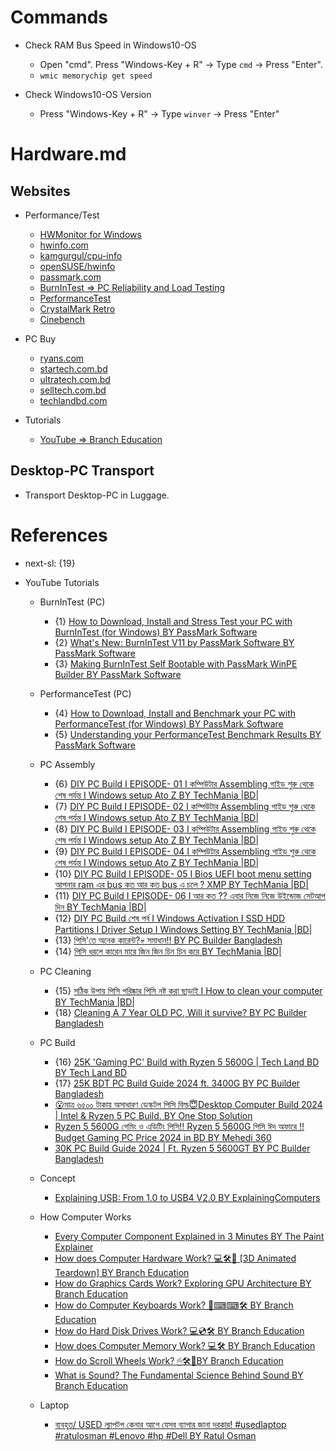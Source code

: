 # Commands

* Check RAM Bus Speed in Windows10-OS
  * Open "cmd". Press "Windows-Key + R" -> Type `cmd` -> Press "Enter".
  * `wmic memorychip get speed`

* Check Windows10-OS Version
  * Press "Windows-Key + R" -> Type `winver` -> Press "Enter"

# Hardware.md

## Websites

* Performance/Test
  * [HWMonitor for Windows](https://www.cpuid.com/softwares/hwmonitor.html)
  * [hwinfo.com](https://www.hwinfo.com/)
  * [kamgurgul/cpu-info](https://github.com/kamgurgul/cpu-info)
  * [openSUSE/hwinfo](https://github.com/openSUSE/hwinfo)
  * [passmark.com](https://www.passmark.com/)
  * [BurnInTest => PC Reliability and Load Testing](https://www.passmark.com/products/burnintest/index.php)
  * [PerformanceTest](https://www.passmark.com/products/performancetest/index.php)
  * [CrystalMark Retro](https://crystalmark.info/en/software/crystalmarkretro/)
  * [Cinebench](https://www.maxon.net/en/cinebench)

* PC Buy
  * [ryans.com](https://www.ryans.com/)
  * [startech.com.bd](https://www.startech.com.bd/)
  * [ultratech.com.bd](https://www.ultratech.com.bd/)
  * [selltech.com.bd](https://selltech.com.bd/)
  * [techlandbd.com](https://www.techlandbd.com/)

* Tutorials
  * [YouTube => Branch Education](https://www.youtube.com/@BranchEducation/videos)

## Desktop-PC Transport

* Transport Desktop-PC in Luggage.

# References

* next-sl: {19}

* YouTube Tutorials
  
  * BurnInTest (PC)
    * {1} [How to Download, Install and Stress Test your PC with BurnInTest (for Windows) BY PassMark Software](https://www.youtube.com/watch?v=J-Yv0Y4kLvA)
    * {2} [What's New: BurnInTest V11 by PassMark Software BY PassMark Software](https://www.youtube.com/watch?v=1bc987U8ENI)
    * {3} [Making BurnInTest Self Bootable with PassMark WinPE Builder BY PassMark Software](https://www.youtube.com/watch?v=ZSuQfgfkZqc)

  * PerformanceTest (PC)
    * {4} [How to Download, Install and Benchmark your PC with PerformanceTest (for Windows) BY PassMark Software](https://www.youtube.com/watch?v=z4_INks-vlM)
    * {5} [Understanding your PerformanceTest Benchmark Results BY PassMark Software](https://www.youtube.com/watch?v=HaB7on8b6jY)

  * PC Assembly
    * {6} [DIY PC Build I EPISODE- 01 I কম্পিউটার Assembling গাইড শুরু থেকে শেষ পর্যন্ত I Windows setup Ato Z BY TechMania |BD|](https://www.youtube.com/watch?v=PfiQb8pca10)
    * {7} [DIY PC Build I EPISODE- 02 I কম্পিউটার Assembling গাইড শুরু থেকে শেষ পর্যন্ত I Windows setup Ato Z BY TechMania |BD|](https://www.youtube.com/watch?v=9WLjJWtA27s)
    * {8} [DIY PC Build I EPISODE- 03 I কম্পিউটার Assembling গাইড শুরু থেকে শেষ পর্যন্ত I Windows setup Ato Z BY TechMania |BD|](https://www.youtube.com/watch?v=5TwzXdBIPDY)
    * {9} [DIY PC Build I EPISODE- 04 I কম্পিউটার Assembling গাইড শুরু থেকে শেষ পর্যন্ত I Windows setup Ato Z BY TechMania |BD|](https://www.youtube.com/watch?v=zLIzyP6MMBA)
    * {10} [DIY PC Build I EPISODE- 05 I Bios UEFI boot menu setting আপনার ram এর bus কত আর কত bus এ চলে ? XMP BY TechMania |BD|](https://www.youtube.com/watch?v=RHcxFzqEYSg)
    * {11} [DIY PC Build I EPISODE- 06 I আর কত ?? এবার নিজে নিজে উইন্ডোজ সেটআপ দিন BY TechMania |BD|](https://www.youtube.com/watch?v=B9M4t8ujeis)
    * {12} [DIY PC Build শেষ পর্ব I Windows Activation I SSD HDD Partitions I Driver Setup I Windows Setting BY TechMania |BD|](https://www.youtube.com/watch?v=8nm4KT86ilI)
    * {13} [পিসি'তে অনেক কারেন্ট?💀 সমাধান!! BY PC Builder Bangladesh](https://www.youtube.com/watch?v=T_r6Ok64bVM)
    * {14} [পিসি ধরলে কারেন মারে জিন জিন চিন চিন করে BY TechMania |BD|](https://www.youtube.com/watch?v=JPQiiKvrzKM)
    
  * PC Cleaning
    * {15} [সঠিক উপায় পিসি পরিষ্কার পিসি নষ্ট করা ছাড়াই I How to clean your computer BY TechMania |BD|](https://www.youtube.com/watch?v=rVOH06pTFK8)
    * {18} [Cleaning A 7 Year OLD PC, Will it survive? BY PC Builder Bangladesh](https://www.youtube.com/watch?v=vuDVLL98VGo)

  * PC Build
    * {16} [25K 'Gaming PC' Build with Ryzen 5 5600G | Tech Land BD BY Tech Land BD](https://www.youtube.com/watch?v=PpDiq_sbfD0)
    * {17} [25K BDT PC Build Guide 2024 ft. 3400G BY PC Builder Bangladesh](https://www.youtube.com/watch?v=2Q5Z6Z-5bQI)
    * [😮মাত্র ৬৫০০ টাকায় অসাধারণ ডেস্কটপ পিসি বিল্ড😇Desktop Computer Build 2024 | Intel & Ryzen 5 PC Build. BY One Stop Solution](https://www.youtube.com/watch?v=4po92vuAoj0)
    * [Ryzen 5 5600G গেমিং ও এডিটিং পিসি!! Ryzen 5 5600G পিসি ঈদ অফারে !! Budget Gaming PC Price 2024 in BD BY Mehedi 360](https://www.youtube.com/watch?v=bcluydueK4o)
    * [30K PC Build Guide 2024 | Ft. Ryzen 5 5600GT BY PC Builder Bangladesh](https://www.youtube.com/watch?v=qAr_xoQRvmA)

  * Concept
    * [Explaining USB: From 1.0 to USB4 V2.0 BY ExplainingComputers](https://www.youtube.com/watch?v=PctX3kcTj5U)

  * How Computer Works
    * [Every Computer Component Explained in 3 Minutes BY The Paint Explainer](https://www.youtube.com/watch?v=OdziYWEkDIM)
    * [How does Computer Hardware Work? 💻🛠🔬 [3D Animated Teardown] BY Branch Education](https://www.youtube.com/watch?v=d86ws7mQYIg)
    * [How do Graphics Cards Work? Exploring GPU Architecture BY Branch Education](https://www.youtube.com/watch?v=h9Z4oGN89MU)
    * [How do Computer Keyboards Work? 🤔⌨⌨🛠 BY Branch Education](https://www.youtube.com/watch?v=h-NM1xSSzHQ)
    * [How do Hard Disk Drives Work? 💻💿🛠 BY Branch Education](https://www.youtube.com/watch?v=wtdnatmVdIg)
    * [How does Computer Memory Work? 💻🛠 BY Branch Education](https://www.youtube.com/watch?v=7J7X7aZvMXQ)
    * [How do Scroll Wheels Work? 🖱🛠🔬BY Branch Education](https://www.youtube.com/watch?v=-HVKm5fIUA8)
    * [What is Sound? The Fundamental Science Behind Sound BY Branch Education](https://www.youtube.com/watch?v=24yESm63tSY)

  * Laptop
    * [ব্যবহৃত/ USED ল্যাপটপ কেনার আগে যেসব ব্যাপার জানা দরকার! #usedlaptop #ratulosman #Lenovo #hp #Dell BY Ratul Osman](https://www.youtube.com/watch?v=GmG4TL7F5ZI)
